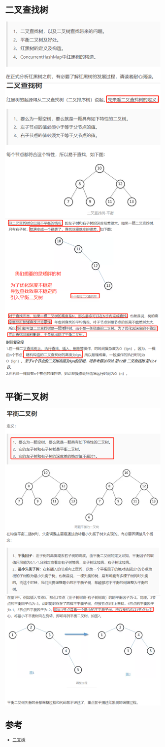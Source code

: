 # 二叉查找树

![](pics/二叉查找树01.png)
![](pics/二叉查找树02.png)
![](pics/二叉查找树03.png)
![](pics/二叉查找树04.png)

# 平衡二叉树

![](pics/平衡二叉树01.png)
![](pics/平衡二叉树02.png)
![](pics/平衡二叉树03.png)

# 参考

- [二叉树](https://www.jianshu.com/p/b7dda385f83d)